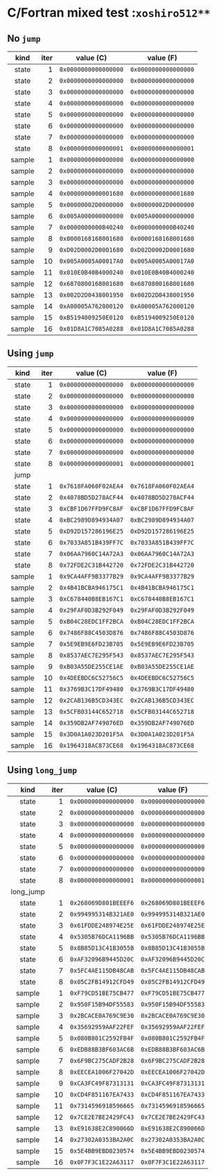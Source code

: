 # C/Fortran mixed test :`xoshiro512**`

## No `jump`

|kind|iter|value (C)|value (F)|
|:--:|---:|:-------:|:-------:|
|state|1|`0x0000000000000000`|`0x0000000000000000`|
|state|2|`0x0000000000000000`|`0x0000000000000000`|
|state|3|`0x0000000000000000`|`0x0000000000000000`|
|state|4|`0x0000000000000000`|`0x0000000000000000`|
|state|5|`0x0000000000000000`|`0x0000000000000000`|
|state|6|`0x0000000000000000`|`0x0000000000000000`|
|state|7|`0x0000000000000000`|`0x0000000000000000`|
|state|8|`0x0000000000000001`|`0x0000000000000001`|
|sample|1|`0x0000000000000000`|`0x0000000000000000`|
|sample|2|`0x0000000000000000`|`0x0000000000000000`|
|sample|3|`0x0000000000000000`|`0x0000000000000000`|
|sample|4|`0x0000000000001680`|`0x0000000000001680`|
|sample|5|`0x00000002D0000000`|`0x00000002D0000000`|
|sample|6|`0x005A000000000000`|`0x005A000000000000`|
|sample|7|`0x0000000000B40240`|`0x0000000000B40240`|
|sample|8|`0x0000168168001680`|`0x0000168168001680`|
|sample|9|`0xD02D0002D0001680`|`0xD02D0002D0001680`|
|sample|10|`0x005A0005A00017A0`|`0x005A0005A00017A0`|
|sample|11|`0x010E0B40B4000240`|`0x010E0B40B4000240`|
|sample|12|`0x6870800168001680`|`0x6870800168001680`|
|sample|13|`0x002D2D0438001950`|`0x002D2D0438001950`|
|sample|14|`0xA00005A762000120`|`0xA00005A762000120`|
|sample|15|`0xB5194009250E0120`|`0xB5194009250E0120`|
|sample|16|`0x01D8A1C7085A0288`|`0x01D8A1C7085A0288`|

## Using `jump`

|kind|iter|value (C)|value (F)|
|:--:|---:|:-------:|:-------:|
|state|1|`0x0000000000000000`|`0x0000000000000000`|
|state|2|`0x0000000000000000`|`0x0000000000000000`|
|state|3|`0x0000000000000000`|`0x0000000000000000`|
|state|4|`0x0000000000000000`|`0x0000000000000000`|
|state|5|`0x0000000000000000`|`0x0000000000000000`|
|state|6|`0x0000000000000000`|`0x0000000000000000`|
|state|7|`0x0000000000000000`|`0x0000000000000000`|
|state|8|`0x0000000000000001`|`0x0000000000000001`|
|jump|
|state|1|`0x7618FA060F02AEA4`|`0x7618FA060F02AEA4`|
|state|2|`0x4078BD5D278ACF44`|`0x4078BD5D278ACF44`|
|state|3|`0xCBF1D67FFD9FC8AF`|`0xCBF1D67FFD9FC8AF`|
|state|4|`0xBC2989D894934A07`|`0xBC2989D894934A07`|
|state|5|`0xD92D157286196E25`|`0xD92D157286196E25`|
|state|6|`0x7033A851B439FF7C`|`0x7033A851B439FF7C`|
|state|7|`0x06AA7960C14A72A3`|`0x06AA7960C14A72A3`|
|state|8|`0x72FDE2C31B442720`|`0x72FDE2C31B442720`|
|sample|1|`0x9CA4AFF9B3377B29`|`0x9CA4AFF9B3377B29`|
|sample|2|`0x4B41BCBA946175C1`|`0x4B41BCBA946175C1`|
|sample|3|`0xC678440B8EB167C1`|`0xC678440B8EB167C1`|
|sample|4|`0x29FAF0D3B292F049`|`0x29FAF0D3B292F049`|
|sample|5|`0xB04C28EDC1FF2BCA`|`0xB04C28EDC1FF2BCA`|
|sample|6|`0x7486F88C4503D876`|`0x7486F88C4503D876`|
|sample|7|`0x5E9EB9E6FD23B705`|`0x5E9EB9E6FD23B705`|
|sample|8|`0x8537AEC7E295F543`|`0x8537AEC7E295F543`|
|sample|9|`0xB03A55DE255CE1AE`|`0xB03A55DE255CE1AE`|
|sample|10|`0x4DEEBDC6C52756C5`|`0x4DEEBDC6C52756C5`|
|sample|11|`0x3769B3C17DF49480`|`0x3769B3C17DF49480`|
|sample|12|`0x2CAB136B5CD343EC`|`0x2CAB136B5CD343EC`|
|sample|13|`0x5CFB03144C652718`|`0x5CFB03144C652718`|
|sample|14|`0x359DB2AF749076ED`|`0x359DB2AF749076ED`|
|sample|15|`0x3D0A1A023D201F5A`|`0x3D0A1A023D201F5A`|
|sample|16|`0x1964318AC873CE68`|`0x1964318AC873CE68`|

## Using `long_jump`

|kind|iter|value (C)|value (F)|
|:--:|---:|:-------:|:-------:|
|state|1|`0x0000000000000000`|`0x0000000000000000`|
|state|2|`0x0000000000000000`|`0x0000000000000000`|
|state|3|`0x0000000000000000`|`0x0000000000000000`|
|state|4|`0x0000000000000000`|`0x0000000000000000`|
|state|5|`0x0000000000000000`|`0x0000000000000000`|
|state|6|`0x0000000000000000`|`0x0000000000000000`|
|state|7|`0x0000000000000000`|`0x0000000000000000`|
|state|8|`0x0000000000000001`|`0x0000000000000001`|
|long_jump|
|state|1|`0x268069D801BEEEF6`|`0x268069D801BEEEF6`|
|state|2|`0x994995314B321AE0`|`0x994995314B321AE0`|
|state|3|`0x61FDDE248974E25E`|`0x61FDDE248974E25E`|
|state|4|`0x5305B76DCA1196BB`|`0x5305B76DCA1196BB`|
|state|5|`0x8B85D13C41B3055B`|`0x8B85D13C41B3055B`|
|state|6|`0xAF32096B9445D20C`|`0xAF32096B9445D20C`|
|state|7|`0x5FC4AE115DB48CAB`|`0x5FC4AE115DB48CAB`|
|state|8|`0x05C2FB14912CFD49`|`0x05C2FB14912CFD49`|
|sample|1|`0xF79CD51BE75CB477`|`0xF79CD51BE75CB477`|
|sample|2|`0x950F15B94DF55583`|`0x950F15B94DF55583`|
|sample|3|`0x2BCACE0A769C9E30`|`0x2BCACE0A769C9E30`|
|sample|4|`0x35692959AAF22FEF`|`0x35692959AAF22FEF`|
|sample|5|`0x080B801C2592FB4F`|`0x080B801C2592FB4F`|
|sample|6|`0xEDB88B3BF603AC6B`|`0xEDB88B3BF603AC6B`|
|sample|7|`0x6F9BC275CADF2B28`|`0x6F9BC275CADF2B28`|
|sample|8|`0xEECEA1006F27042D`|`0xEECEA1006F27042D`|
|sample|9|`0xCA3FC49F87313131`|`0xCA3FC49F87313131`|
|sample|10|`0xCD4F851167EA7433`|`0xCD4F851167EA7433`|
|sample|11|`0x7314596918596665`|`0x7314596918596665`|
|sample|12|`0x7CE2E7BE2429FC43`|`0x7CE2E7BE2429FC43`|
|sample|13|`0xE91638E2C890066D`|`0xE91638E2C890066D`|
|sample|14|`0x27302A0353BA2A0C`|`0x27302A0353BA2A0C`|
|sample|15|`0x5E4BB9EBD0230574`|`0x5E4BB9EBD0230574`|
|sample|16|`0x0F7F3C1E22A63117`|`0x0F7F3C1E22A63117`|

<!-- EOF -->
